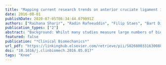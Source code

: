 ```yaml
---
title: "Mapping current research trends on anterior cruciate ligament injury risk against the existing evidence: In vivo biomechanical risk factors"
date: 2016-08-01
publishDate: 2020-07-05T06:34:44.079091Z
authors: ["Raihana Sharir", "Radin Rafeeuddin", "Filip Staes", "Bart Dingenen", "Keith George", "Jos Vanrenterghem", "Mark A. Robinson"]
publication_types: ["2"]
abstract: "Background: Whilst many studies measure large numbers of biomechanical parameters and associate these to anterior cruciate ligament injury risk, they cannot be considered as anterior cruciate ligament injury risk factors without evidence from prospective studies. A review was conducted to systematically assess the in vivo biomechanical literature to identify biomechanical risk factors for non-contact anterior cruciate ligament injury during dynamic sports tasks; and to critically evaluate the research trends from retrospective and associative studies investigating non-contact anterior cruciate ligament injury risk."
featured: false
publication: "*Clinical Biomechanics*"
url_pdf: "https://linkinghub.elsevier.com/retrieve/pii/S0268003316300882"
doi: "10.1016/j.clinbiomech.2016.05.017"
tags: "Knee"
---
```


